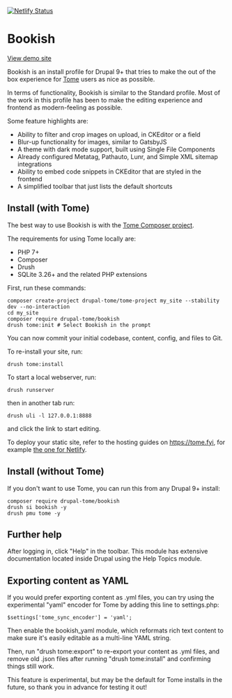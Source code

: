 [![Netlify Status](https://api.netlify.com/api/v1/badges/c7036c2e-996a-4bac-9da4-c4bba607ab04/deploy-status)](https://app.netlify.com/sites/bookish-drupal/deploys)

# Bookish

[View demo site]

Bookish is an install profile for Drupal 9+ that tries to make the out of the
box experience for [Tome] users as nice as possible.

In terms of functionality, Bookish is similar to the Standard profile. Most of
the work in this profile has been to make the editing experience and frontend
as modern-feeling as possible.

Some feature highlights are:

* Ability to filter and crop images on upload, in CKEditor or a field
* Blur-up functionality for images, similar to GatsbyJS
* A theme with dark mode support, built using Single File Components
* Already configured Metatag, Pathauto, Lunr, and Simple XML sitemap integrations
* Ability to embed code snippets in CKEditor that are styled in the frontend
* A simplified toolbar that just lists the default shortcuts

## Install (with Tome)

The best way to use Bookish is with the [Tome Composer project].

The requirements for using Tome locally are:

* PHP 7+
* Composer
* Drush
* SQLite 3.26+ and the related PHP extensions

First, run these commands:

```
composer create-project drupal-tome/tome-project my_site --stability dev --no-interaction
cd my_site
composer require drupal-tome/bookish
drush tome:init # Select Bookish in the prompt
```

You can now commit your initial codebase, content, config, and files to Git.

To re-install your site, run:

```
drush tome:install
```

To start a local webserver, run:

```
drush runserver
```

then in another tab run:

```
drush uli -l 127.0.0.1:8888
```

and click the link to start editing.

To deploy your static site, refer to the hosting guides on https://tome.fyi, for
example [the one for Netlify].

## Install (without Tome)

If you don't want to use Tome, you can run this from any Drupal 9+ install:

```
composer require drupal-tome/bookish
drush si bookish -y
drush pmu tome -y
```

## Further help

After logging in, click "Help" in the toolbar. This module has extensive
documentation located inside Drupal using the Help Topics module.

## Exporting content as YAML

If you would prefer exporting content as .yml files, you can try using the
experimental "yaml" encoder for Tome by adding this line to settings.php:

```
$settings['tome_sync_encoder'] = 'yaml';
```

Then enable the bookish_yaml module, which reformats rich text content to
make sure it's easily editable as a multi-line YAML string.

Then, run "drush tome:export" to re-export your content as .yml files, and
remove old .json files after running "drush tome:install" and confirming things
still work.

This feature is experimental, but may be the default for Tome installs in the
future, so thank you in advance for testing it out!

[View demo site]: https://bookish-drupal.netlify.app/
[Tome]: https://drupal.org/project/tome
[Tome Composer project]: https://github.com/drupal-tome/tome-project
[the one for Netlify]: https://tome.fyi/docs/hosting/netlify/
